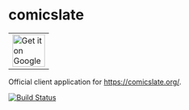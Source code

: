 # comicslate

<table><tr><td>
<a href='https://play.google.com/store/apps/details?id=org.dasfoo.comicslate&utm_source=github&pcampaignid=MKT-Other-global-all-co-prtnr-py-PartBadge-Mar2515-1'><img alt='Get it on Google Play' src='https://play.google.com/intl/en_us/badges/images/generic/en_badge_web_generic.png' height='64px'/></a>
</td></tr></table>

Official client application for https://comicslate.org/.

[![Build Status](https://github.com/dasfoo/comicslate/workflows/flutter/badge.svg?branch=master)](https://github.com/dasfoo/comicslate/actions?query=workflow%3Aflutter+branch%3Amaster)
